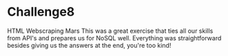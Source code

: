 # Challenge8
HTML Webscraping Mars
This was a great exercise that ties all our skills from API's and prepares us for NoSQL well. Everything was straightforward besides giving us the answers at the end, you're too kind!
